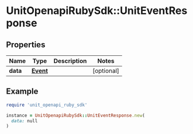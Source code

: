 # UnitOpenapiRubySdk::UnitEventResponse

## Properties

| Name | Type | Description | Notes |
| ---- | ---- | ----------- | ----- |
| **data** | [**Event**](Event.md) |  | [optional] |

## Example

```ruby
require 'unit_openapi_ruby_sdk'

instance = UnitOpenapiRubySdk::UnitEventResponse.new(
  data: null
)
```

